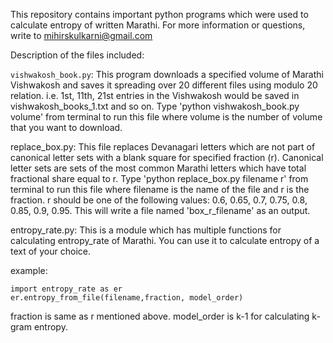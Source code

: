 This repository contains important python programs which were used to calculate entropy of written Marathi. For more information or questions, write to mihirskulkarni@gmail.com

Description of the files included:

`vishwakosh_book.py`: This program downloads a specified volume of Marathi Vishwakosh and saves it spreading over 20 different files using modulo 20 relation. i.e. 1st, 11th, 21st entries in the Vishwakosh would be saved in vishwakosh_books_1.txt and so on. Type 'python vishwakosh_book.py volume' from terminal to run this file where volume is the number of volume that you want to download.

replace_box.py: This file replaces Devanagari letters which are not part of canonical letter sets with a blank square for specified fraction (r). Canonical letter sets are sets of the most common Marathi letters which have total fractional share equal to r. Type 'python replace_box.py filename r' from terminal to run this file where filename is the name of the file and r is the fraction. r should be one of the following values: 0.6, 0.65, 0.7, 0.75, 0.8, 0.85, 0.9, 0.95. This will write a file named 'box_r_filename' as an output.

entropy_rate.py: This is a module which has multiple functions for calculating entropy_rate of Marathi. You can use it to calculate entropy of a text of your choice.

example:
```
import entropy_rate as er
er.entropy_from_file(filename,fraction, model_order)
```

fraction is same as r mentioned above. model_order is k-1 for calculating k-gram entropy.
